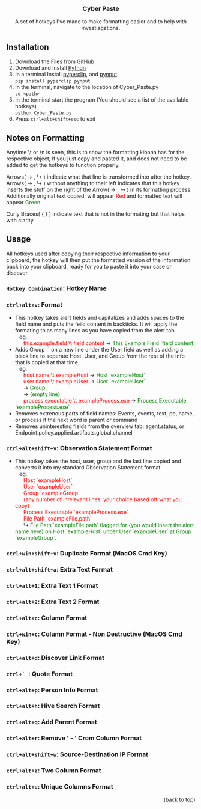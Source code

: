 <!-- Improved compatibility of back to top link: See: https://github.com/othneildrew/Best-README-Template/pull/73 -->
<a id="readme-top"></a>
<!--
*** Thanks for checking out the Best-README-Template. If you have a suggestion
*** that would make this better, please fork the repo and create a pull request
*** or simply open an issue with the tag "enhancement".
*** Don't forget to give the project a star!
*** Thanks again! Now go create something AMAZING! :D
-->



<!-- PROJECT SHIELDS -->
<!--
*** I'm using markdown "reference style" links for readability.
*** Reference links are enclosed in brackets [ ] instead of parentheses ( ).
*** See the bottom of this document for the declaration of the reference variables
*** for contributors-url, forks-url, etc. This is an optional, concise syntax you may use.
*** https://www.markdownguide.org/basic-syntax/#reference-style-links
-->

<!-- PROJECT LOGO -->
<br />


<h3 align="center">Cyber Paste</h3>

  <p align="center">
    A set of hotkeys I've made to make formatting easier and to help with investiagations.
  </p>
</div>


## Installation

1. Download the Files from GitHub
2. Download and Install [Python](https://www.python.org/downloads/)
3. In a terminal Install [pyperclip](https://pypi.org/project/pyperclip/), and [pynput](https://pypi.org/project/pynput/). <br>
  ```pip install pyperclip pynput ```
4. In the terminal, navigate to the location of Cyber_Paste.py <br>
  `cd <path>` 
5. In the terminal start the program (You should see a list of the available hotkeys)<br>
  ```python Cyber_Paste.py```
6. Press `ctrl+alt+shift+esc` to exit 



<!-- USAGE EXAMPLES -->

## Notes on Formatting
Anytime \t or \n is seen, this is to show the formatting kibana has for the respective object, if you just copy and pasted it, and does not need to be added to get the hotkeys to function properly.

Arrows( → , &#8627; ) indicate what that line is transformed into after the hotkey. Arrows( → , &#8627; ) without anything to their left indicates that this hotkey inserts the stuff on the right of the Arrow( → , &#8627; ) in its formatting process. Additionally original text copied, will appear <span style="color: red">Red</span> and formatted text will appear <span style="color: green">Green</span>

Curly Braces( { } ) indicate text that is not in the formating but that helps with clarity.

## Usage
All hotkeys used after copying their respective information to your clipboard, the hotkey will then put the formatted version of the information back into your clipboard, ready for you to paste it into your case or discover.

### `Hotkey Combination`: Hotkey Name

### `ctrl+alt+v`: Format
- This hotkey takes alert fields and capitalizes and adds spaces to the field name and puts the feild content in backticks. It will apply the formating to as many lines as you have copied from the alert tab. <br>
&ensp;   eg. <br>
&ensp; &ensp; <span style="color: red">this.example.field \t field content</span> → <span style="color: green">This Example Field \`field content\`</span>
- Adds Group \`\` on a new line under the User field as well as adding a black line to seperate Host, User, and Group from the rest of the info that is copied at that time. <br>
&ensp; eg. <br>
&ensp; &ensp; <span style="color: red">host.name \t exampleHost</span> → <span style="color: green">Host \`exampleHost\`</span> <br>
&ensp; &ensp; <span style="color: red">user.name \t exampleUser</span> → <span style="color: green">User \`exampleUser\`</span> <br>
&ensp; &ensp; → <span style="color: green">Group ``</span><br>
&ensp; &ensp; → <span style="color: green">{empty line}</span><br>
&ensp; &ensp; <span style="color: red">process.executable \t exampleProcess.exe</span> → <span style="color: green">Process Executable \`exampleProcess.exe\`</span>
- Removes extrenous parts of field names: Events, events, text, pe, name, or process if the next word is parent or command
- Removes uninteresting fields from the overview tab: agent.status, or Endpoint.policy.applied.artifacts.global.channel

### `ctrl+alt+shift+v`: Observation Statement Format 
- This hotkey takes the host, user, group and the last line copied and converts it into my standard Observation Statement format <br>
&ensp; eg. <br>
&ensp; &ensp; <span style="color: red">Host \`exampleHost\`</span> <br>
&ensp; &ensp; <span style="color: red">User \`exampleUser\`</span> <br>
&ensp; &ensp; <span style="color: red">Group \`exampleGroup\`</span> <br>
&ensp; &ensp; <span style="color: red">{any number of inrelevant lines, your choice based off what you copy}</span> <br>
&ensp; &ensp; <span style="color: red">Process Executable \`exampleProcess.exe\`</span> <br>
&ensp; &ensp; <span style="color: red">File Path \`exampleFile.path\`</span> <br>
&ensp; &ensp; &#8627; <span style="color: green">File Path \`exampleFile.path\` flagged for {you would insert the alert name here} on Host \`exampleHost\` under User \`exampleUser\` at Group \`exampleGroup\`.</span>

### `ctrl+win+shift+v`: Duplicate Format (MacOS Cmd Key)

### `ctrl+alt+shift+a`: Extra Text Format

### `ctrl+alt+1`: Extra Text 1 Format

### `ctrl+alt+2`: Extra Text 2 Format

### `ctrl+alt+c`: Column Format

### `ctrl+win+c`: Column Format - Non Destructive (MacOS Cmd Key)

### `ctrl+alt+d`: Discover Link Format

### ``ctrl+` ``: Quote Format

### `ctrl+alt+p`: Person Info Format

### `ctrl+alt+h`: Hive Search Format

### `ctrl+alt+q`: Add Parent Format 

### `ctrl+alt+r`: Remove ' - ' Crom Column Format

### `ctrl+alt+shift+w`: Source-Destination IP Format

### `ctrl+alt+z`: Two Column Format

### `ctrl+alt+u`: Unique Columns Format

<p align="right">(<a href="#readme-top">back to top</a>)</p>
